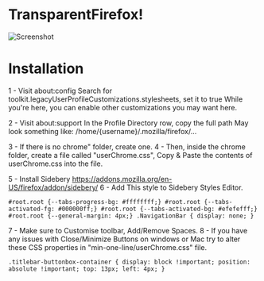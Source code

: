 # TransparentFirefox!

![Screenshot](https://github.com/muhammadfaruq72/TransparentFirefox/assets/51035641/4d6b017c-2476-46c6-8d2f-b4d4505ad232)

# Installation


1 - Visit about:config
Search for toolkit.legacyUserProfileCustomizations.stylesheets, set it to true
While you're here, you can enable other customizations you may want here.

2 - Visit about:support
In the Profile Directory row, copy the full path
May look something like: /home/{username}/.mozilla/firefox/...

3 - If there is no chrome" folder, create one.
4 - Then, inside the chrome folder, create a file called "userChrome.css", Copy & Paste the contents of userChrome.css into the file.

5 - Install Sidebery https://addons.mozilla.org/en-US/firefox/addon/sidebery/
6 - Add This style to Sidebery Styles Editor.

`
#root.root {--tabs-progress-bg: #ffffffff;}
#root.root {--tabs-activated-fg: #000000ff;}
#root.root {--tabs-activated-bg: #efefefff;}
#root.root {--general-margin: 4px;}
.NavigationBar {
  display: none;
}
`

7 - Make sure to Customise toolbar, Add/Remove Spaces.
8 - If you have any issues with Close/Minimize Buttons on windows or Mac try to alter these CSS properties in "min-one-line/userChrome.css" file.

`
.titlebar-buttonbox-container {
  display: block !important;
  position: absolute !important;
  top: 13px;
  left: 4px;
}
`
